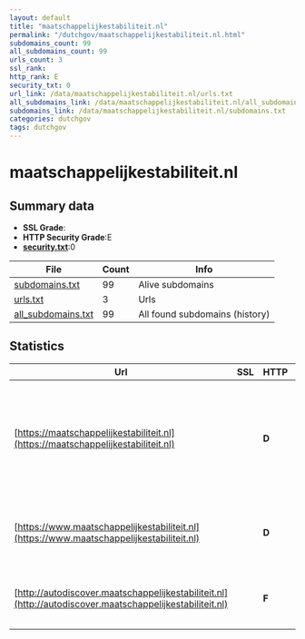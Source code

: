 ```yaml
---
layout: default
title: "maatschappelijkestabiliteit.nl"
permalink: "/dutchgov/maatschappelijkestabiliteit.nl.html"
subdomains_count: 99
all_subdomains_count: 99
urls_count: 3
ssl_rank: 
http_rank: E
security_txt: 0
url_link: /data/maatschappelijkestabiliteit.nl/urls.txt
all_subdomains_link: /data/maatschappelijkestabiliteit.nl/all_subdomains.txt
subdomains_link: /data/maatschappelijkestabiliteit.nl/subdomains.txt
categories: dutchgov
tags: dutchgov
---
```



# maatschappelijkestabiliteit.nl
## Summary data


 - **SSL Grade**:
 - **HTTP Security Grade**:E
 - **[security.txt](https://www.digitaleoverheid.nl/nieuws/standaard-security-txt-nu-verplicht-voor-overheid/)**:0


| File       | Count | Info |
|------------|-------|------|
|[subdomains.txt](/DutchGovScope/data/maatschappelijkestabiliteit.nl/subdomains.txt)|99|Alive subdomains|
|[urls.txt](/DutchGovScope/data/maatschappelijkestabiliteit.nl/urls.txt)|3|Urls|
|[all_subdomains.txt](/DutchGovScope/data/maatschappelijkestabiliteit.nl/all_subdomains.txt)|99|All found subdomains (history)|


## Statistics


| Url | SSL | HTTP | Server | Cookie | HSTS | CORS | CTO | CSP | XFO | XXP | RP |FP| Tech |Title |
|--------|-------|-------|------|------|------|------|------|------|------|------|------|------|------|------|
|[https://maatschappelijkestabiliteit.nl](https://maatschappelijkestabiliteit.nl)| | **D**||:o: |:white_check_mark: | | | | | | :white_check_mark: | |Amazon ALB Amazon Web Services Google Tag Manager HSTS PHP|Leeraanbod maats...|
|[https://www.maatschappelijkestabiliteit.nl](https://www.maatschappelijkestabiliteit.nl)| | **D**||:o: |:white_check_mark: | | | | | | :white_check_mark: | |Amazon ALB Amazon Web Services HSTS||
|[http://autodiscover.maatschappelijkestabiliteit.nl](http://autodiscover.maatschappelijkestabiliteit.nl)| | **F**|awselb/2.0| | | | | | | | :white_check_mark: | |Amazon ELB Amazon Web Services|302 Found|

